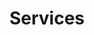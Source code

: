 ---
heading: "Our Services"
# sub_heading : "See what can we do for your Projects"
service_title: "App Development"
service_image: "/img/icons/app_development.svg"
title: "Services"
main_title: "Services"
page_header_bg: "/img/bg_image_3.jpg"
metakeywords: "meta description"
metadescription: "meta description"
# date: 2022-02-18T15:27:17+06:00
draft: false
# Main descriptionc
# metadescription : ""


---